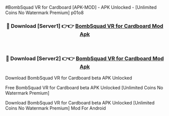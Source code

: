 #BombSquad VR for Cardboard [APK-MOD] - APK Unlocked - [Unlimited Coins No Watermark Premium] p01o8



<div align="center">

<h3>🔴 Download [Server1] 👉👉 <a href="https://momento.my/?title=BombSquad_VR_for_Cardboard">BombSquad VR for Cardboard Mod Apk</a></h3><br>

<h3>🔴 Download [Server2] 👉👉 <a href="https://momento.my/?title=BombSquad_VR_for_Cardboard">BombSquad VR for Cardboard Mod Apk</a></h3>
</div>



Download BombSquad VR for Cardboard beta APK Unlocked

Free BombSquad VR for Cardboard beta APK Unlocked [Unlimited Coins No Watermark Premium]

Download BombSquad VR for Cardboard beta APK Unlocked [Unlimited Coins No Watermark Premium] Mod For Android

